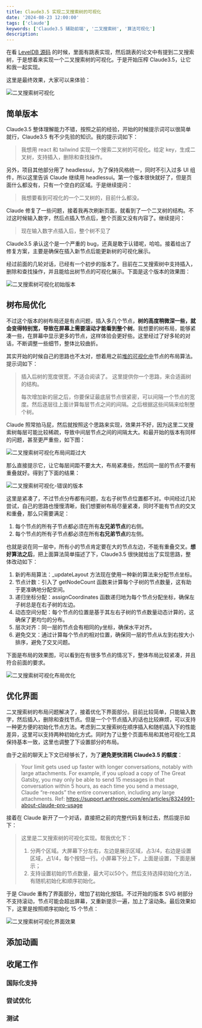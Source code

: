 ```yaml
---
title: Claude3.5 实现二叉搜索树的可视化
date: '2024-08-23 12:00:00'
tags: ['claude']
keywords: ['Claude3.5 辅助前端', '二叉搜索树', '算法可视化']
description: 
---
```


在看 [LevelDB 源码](https://selfboot.cn/tags/leveldb/) 的时候，里面有跳表实现，然后跳表的论文中有提到二叉搜索树，于是想着来实现一个二叉搜索树的可视化。于是开始压榨 Claude3.5，让它和我一起实现。

这里是最终效果，大家可以来体验：

![二叉搜索树可视化]()

## 简单版本

Claude3.5 整体理解能力不错，按照之前的经验，开始的时候提示词可以很简单就行，Claude3.5 有不少先验的知识。我的提示词如下：

> 我想用 react 和 tailwind 实现一个搜索二叉树的可视化。给定 key，生成二叉树，支持插入，删除和查找操作。

另外，项目其他部分用了 headlessui，为了保持风格统一，同时不引入过多 UI 组件，所以这里告诉 Claude 继续用 headlessui。第一个版本很快就好了，但是页面什么都没有，只有一个空白的区域。于是继续提问：

> 我想要看到可视化的一个二叉树的，目前什么都没。

Claude 修复了一些问题，接着我再次刷新页面，就看到了一个二叉树的结构。不过这时候输入数字，然后点插入节点后，整个页面又没有内容了。继续提问：

> 现在输入数字点插入后，整个树不见了

Claude3.5 承认这个是一个严重的 bug，还真是敢于认错呢，哈哈。接着给出了修复方案，主要是确保在插入新节点后能更新树的可视化展示。

经过前面的几轮对话，已经有一个初步的版本了。目前在二叉搜索树中支持插入，删除和查找操作，并且能给出树节点的可视化展示。下面是这个版本的效果图：

![二叉搜索树可视化初始版本](https://slefboot-1251736664.file.myqcloud.com/20240826_ai_gallery_bst_first.png)

## 树布局优化

不过这个版本的树布局还是有点问题，插入多几个节点，**树的高度稍微深一些，就会变得特别宽，导致在屏幕上需要滚动才能看到整个树**。我想要的树布局，能够紧凑一些，在屏幕中显示更多的节点，这样体验会更好些。这里经过了好多轮的对话，不断调整一些细节，整体比较曲折。

其实开始的时候自己的思路也不太对，想着用之前[堆的可视化中](https://gallery.selfboot.cn/zh/algorithms/heap)节点的布局算法。提示词如下：

> 插入后树的宽度很宽，不适合阅读了。
> 这里提供你一个思路，来合适画树的结构。
> 
> 每次增加新的层之后，你要保证最底层节点很紧密，可以间隔一个节点的宽度。然后逐层往上面计算每层节点之间的间隔。之后根据这些间隔来绘制整个树。

Claude 照常拍马屁，然后就按照这个思路来实现，效果并不好，因为这里二叉搜索树每层可能比较稀疏，导致中间层节点之间的间隔太大。和最开始的版本有同样的问题，甚至更严重些，如下图：

![二叉搜索树可视化布局间距过大](https://slefboot-1251736664.file.myqcloud.com/20240826_ai_gallery_bst_heap.png)

那么直接提示它，让它每层间距不要太大，布局紧凑些，然后同一层的节点不要有重叠就好。得到了下面的结果：

![二叉搜索树可视化-错误的版本](https://slefboot-1251736664.file.myqcloud.com/20240827_ai_gallery_bst_error.png)

这里是紧凑了，不过节点分布都有问题，左右子树节点位置都不对。中间经过几轮尝试，自己的思路也慢慢清晰，我们想要树布局尽量紧凑，同时不能有节点的交叉和重叠，那么只需要满足：

1. 每个节点的所有子节点都必须在所有**左兄弟节点**的右侧。
2. 每个节点的所有子节点都必须在所有**右兄弟节点**的左侧。

也就是说在同一层中，所有小的节点肯定要在大的节点左边，不能有重叠交叉。**想好算法之后**，把上面算法简单描述了下，Claude3.5 很快就给出了实现思路，整体改动如下：

1. 新的布局算法：_updateLayout 方法现在使用一种新的算法来分配节点坐标。
2. 节点计数：引入了 getNodeCount 函数来计算每个子树的节点数量，这有助于更准确地分配空间。
3. 递归坐标分配：assignCoordinates 函数递归地为每个节点分配坐标，确保左子树总是在右子树的左边。
4. 动态空间分配：每个节点的位置是基于其左右子树的节点数量动态计算的，这确保了更均匀的分布。
5. 层次对齐：同一层的节点会有相同的y坐标，确保水平对齐。
6. 避免交叉：通过计算每个节点的相对位置，确保同一层的节点从左到右按大小排序，避免了交叉问题。

下面是布局的效果图，可以看到在有很多节点的情况下，整体布局比较紧凑，并且符合前面的要求。

![二叉搜索树可视化布局优化](https://slefboot-1251736664.file.myqcloud.com/20240826_ai_gallery_bst_layout.png)

## 优化界面

二叉搜索树的布局问题解决了，接着优化下界面部分。目前比较简单，只能输入数字，然后插入，删除和查找节点。但是一个个节点插入的话也比较麻烦，可以支持一种更方便的初始化节点方法。考虑到二叉搜索树在顺序插入和随机插入下的性能差异，这里可以支持两种初始化方式。同时为了让整个页面布局和其他可视化工具保持基本一致，这里也调整了下设置部分的布局。

由于之前的聊天上下文已经够长了，为了**避免更快消耗 Claude3.5 的额度**：

> Your limit gets used up faster with longer conversations, notably with large attachments. For example, if you upload a copy of The Great Gatsby, you may only be able to send 15 messages in that conversation within 5 hours, as each time you send a message, Claude “re-reads” the entire conversation, including any large attachments.
> Ref: https://support.anthropic.com/en/articles/8324991-about-claude-pro-usage

接着在 Claude 新开了一个对话，直接把之前的完整代码复制过去，然后提示如下：

> 这里是二叉搜索树的可视化实现。帮我优化下：
> 1. 分两个区域。大屏幕下分左右，左边是展示区域，占3/4，右边是设置区域，占1/4，每个按钮一行。小屏幕下分上下，上面是设置，下面是展示；
> 2. 支持设置初始的节点数量，最大可以50个。然后支持选择初始化方法，有随机初始化和顺序初始化。

于是 Claude 重构了界面部分，增加了初始化按钮。不过开始的版本 SVG 树部分不支持滚动，节点可能会超出屏幕，又重新提示一遍，加上了滚动条。最后效果如下，这里是按照顺序初始化 15 个节点：

![二叉搜索树可视化界面效果](https://slefboot-1251736664.file.myqcloud.com/20240827_ai_gallery_bst_improve.png)

## 添加动画



## 收尾工作

### 国际化支持

### 尝试优化

### 测试

